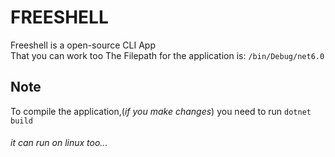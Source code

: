 # FREESHELL

Freeshell is a open-source CLI App  
That you can work too
The Filepath for the application is:
`/bin/Debug/net6.0`  
## **Note**
To compile the application,(_if you make changes_) you need to run `dotnet build`  

###### _it can run on linux too..._